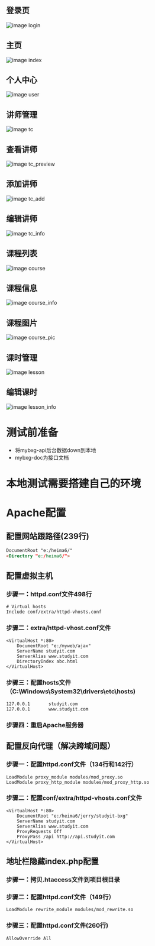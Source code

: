 ## 登录页
![image login](https://github.com/AlertZq/mybxg/blob/master/img-folder/login.jpg)
## 主页
![image index](https://github.com/AlertZq/mybxg/blob/master/img-folder/index.jpg)
## 个人中心
![image user](https://github.com/AlertZq/mybxg/blob/master/img-folder/user.jpg)
## 讲师管理
![image tc](https://github.com/AlertZq/mybxg/blob/master/img-folder/tc.jpg)
## 查看讲师
![image tc_preview](https://github.com/AlertZq/mybxg/blob/master/img-folder/tc_preview.jpg)
## 添加讲师
![image tc_add](https://github.com/AlertZq/mybxg/blob/master/img-folder/tc_add.jpg)
## 编辑讲师
![image tc_info](https://github.com/AlertZq/mybxg/blob/master/img-folder/tc_info.jpg)
## 课程列表
![image course](https://github.com/AlertZq/mybxg/blob/master/img-folder/course.jpg)
## 课程信息
![image course_info](https://github.com/AlertZq/mybxg/blob/master/img-folder/course_info.jpg)
## 课程图片
![image course_pic](https://github.com/AlertZq/mybxg/blob/master/img-folder/course_pic.jpg)
## 课时管理
![image lesson](https://github.com/AlertZq/mybxg/blob/master/img-folder/lesson.jpg)
## 编辑课时
![image lesson_info](https://github.com/AlertZq/mybxg/blob/master/img-folder/lesson_info.jpg)

# 测试前准备
- 将mybxg-api后台数据down到本地
- mybxg-doc为接口文档

# 本地测试需要搭建自己的环境

# Apache配置
## 配置网站跟路径(239行)
```html
DocumentRoot "e:/heima6/"
<Directory "e:/heima6/">
```

## 配置虚拟主机 
### 步骤一：httpd.conf文件498行
```
# Virtual hosts
Include conf/extra/httpd-vhosts.conf
```
### 步骤二：extra/httpd-vhost.conf文件
```
<VirtualHost *:80>
    DocumentRoot "e:/myweb/ajax"
    ServerName studyit.com
    ServerAlias www.studyit.com
    DirectoryIndex abc.html
</VirtualHost>
```
### 步骤三：配置hosts文件（C:\Windows\System32\drivers\etc\hosts)
```
127.0.0.1       studyit.com
127.0.0.1       www.studyit.com
```
### 步骤四：重启Apache服务器

## 配置反向代理（解决跨域问题）
### 步骤一：配置httpd.conf文件（134行和142行）
```
LoadModule proxy_module modules/mod_proxy.so
LoadModule proxy_http_module modules/mod_proxy_http.so
```
### 步骤二：配置conf/extra/httpd-vhosts.conf文件
```
<VirtualHost *:80>
    DocumentRoot "e:/heima6/jerry/studyit-bxg"
    ServerName studyit.com
    ServerAlias www.studyit.com
    ProxyRequests Off
    ProxyPass /api http://api.studyit.com
</VirtualHost>
```

## 地址栏隐藏index.php配置
### 步骤一：拷贝.htaccess文件到项目根目录
### 步骤二：配置httpd.conf文件（149行）
```
LoadModule rewrite_module modules/mod_rewrite.so
```
### 步骤三：配置httpd.conf文件(260行)
```
AllowOverride All
```

